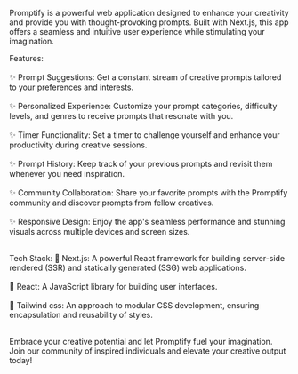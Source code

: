 Promptify is a powerful web application designed to enhance your creativity and provide you with thought-provoking prompts. Built with Next.js, this app offers a seamless and intuitive user experience while stimulating your imagination.

Features:</br> </br>
✨ Prompt Suggestions: Get a constant stream of creative prompts tailored to your preferences and interests. </br> </br>
✨ Personalized Experience: Customize your prompt categories, difficulty levels, and genres to receive prompts that resonate with you. </br> </br>
✨ Timer Functionality: Set a timer to challenge yourself and enhance your productivity during creative sessions.</br> </br>
✨ Prompt History: Keep track of your previous prompts and revisit them whenever you need inspiration.</br> </br>
✨ Community Collaboration: Share your favorite prompts with the Promptify community and discover prompts from fellow creatives.</br> </br>
✨ Responsive Design: Enjoy the app's seamless performance and stunning visuals across multiple devices and screen sizes.</br> </br>

Tech Stack:
🔧 Next.js: A powerful React framework for building server-side rendered (SSR) and statically generated (SSG) web applications.</br> </br>
🔧 React: A JavaScript library for building user interfaces.</br> </br>
🔧 Tailwind css: An approach to modular CSS development, ensuring encapsulation and reusability of styles.</br> </br>

Embrace your creative potential and let Promptify fuel your imagination. Join our community of inspired individuals and elevate your creative output today!
